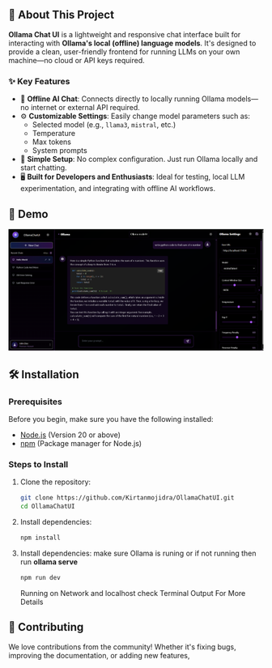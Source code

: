 ## 💬 About This Project

**Ollama Chat UI** is a lightweight and responsive chat interface built for interacting with **Ollama's local (offline) language models**. It's designed to provide a clean, user-friendly frontend for running LLMs on your own machine—no cloud or API keys required.

### ✨ Key Features

- 🧠 **Offline AI Chat**: Connects directly to locally running Ollama models—no internet or external API required.
- ⚙️ **Customizable Settings**: Easily change model parameters such as:
  - Selected model (e.g., `llama3`, `mistral`, etc.)
  - Temperature
  - Max tokens
  - System prompts
- 📂 **Simple Setup**: No complex configuration. Just run Ollama locally and start chatting.
- 🖥️ **Built for Developers and Enthusiasts**: Ideal for testing, local LLM experimentation, and integrating with offline AI workflows.


## 📸 Demo

![Chat UI Demo](assets/image1.png)  

## 🛠️ Installation

### Prerequisites

Before you begin, make sure you have the following installed:

- [Node.js](https://nodejs.org/) (Version 20 or above)
- [npm](https://npmjs.com) (Package manager for Node.js)

### Steps to Install

1. Clone the repository:

   ```bash
   git clone https://github.com/Kirtanmojidra/OllamaChatUI.git
   cd OllamaChatUI
   ```
   
1. Install dependencies:

   ```bash
   npm install
   ```
1. Install dependencies:
   make sure Ollama is runing or if not running then run **ollama serve**
   ```bash
   npm run dev
   ```
   Running on Network and localhost check Terminal Output For More Details

## 🤝 Contributing

We love contributions from the community! Whether it's fixing bugs, improving the documentation, or adding new features,
